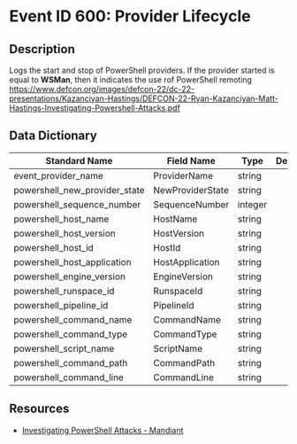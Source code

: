 # Event ID 600: Provider Lifecycle

## Description
Logs the start and stop of PowerShell providers. If the provider started is equal to <strong>WSMan</strong>, then it indicates the use rof PowerShell remoting https://www.defcon.org/images/defcon-22/dc-22-presentations/Kazanciyan-Hastings/DEFCON-22-Ryan-Kazanciyan-Matt-Hastings-Investigating-Powershell-Attacks.pdf

## Data Dictionary
|Standard Name|Field Name|Type|Description|Sample Value|
|---|---|---|---|---|
|event_provider_name|ProviderName|string||Variable|
|powershell_new_provider_state|NewProviderState|string||Started|
|powershell_sequence_number|SequenceNumber|integer||11|
|powershell_host_name|HostName|string||ConsoleHost|
|powershell_host_version|HostVersion|string||5.1.16299.251|
|powershell_host_id|HostId|string||7839f0de-2e81-4a34-beb3-526dc9f11385|
|powershell_host_application|HostApplication|string||C:\Windows\System32\WindowsPowerShell\v1.0\powershell.exe|
|powershell_engine_version|EngineVersion|string|||
|powershell_runspace_id|RunspaceId|string|||
|powershell_pipeline_id|PipelineId|string|||
|powershell_command_name|CommandName|string|||
|powershell_command_type|CommandType|string|||
|powershell_script_name|ScriptName|string|||
|powershell_command_path|CommandPath|string|||
|powershell_command_line|CommandLine|string|||

## Resources
* [Investigating PowerShell Attacks - Mandiant](https://www.defcon.org/images/defcon-22/dc-22-presentations/Kazanciyan-Hastings/DEFCON-22-Ryan-Kazanciyan-Matt-Hastings-Investigating-Powershell-Attacks.pdf)

